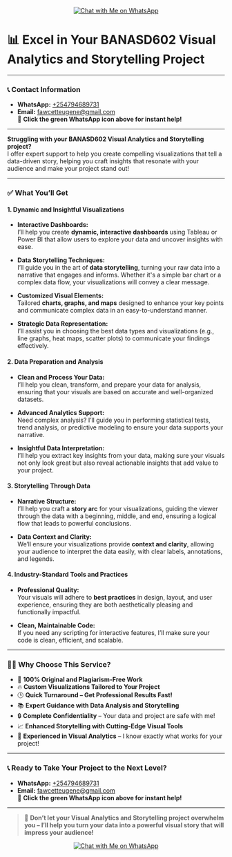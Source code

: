 <p align="center">
  <a href="https://wa.me/254794689731" target="_blank">
    <img src="https://img.icons8.com/color/48/000000/whatsapp--v1.png" alt="Chat with Me on WhatsApp"/>
  </a>
</p>

# 📊 **Excel in Your BANASD602 Visual Analytics and Storytelling Project**

---

### 📞 **Contact Information**
- **WhatsApp:** [+254794689731](https://wa.me/254794689731)  
- **Email:** fawcetteugene@gmail.com  
📲 **Click the green WhatsApp icon above for instant help!**

---

**Struggling with your BANASD602 Visual Analytics and Storytelling project?**  
I offer expert support to help you create compelling visualizations that tell a data-driven story, helping you craft insights that resonate with your audience and make your project stand out!

---

### ✅ **What You’ll Get**

#### **1. Dynamic and Insightful Visualizations**
- **Interactive Dashboards:**  
  I’ll help you create **dynamic, interactive dashboards** using Tableau or Power BI that allow users to explore your data and uncover insights with ease.

- **Data Storytelling Techniques:**  
  I’ll guide you in the art of **data storytelling**, turning your raw data into a narrative that engages and informs. Whether it's a simple bar chart or a complex data flow, your visualizations will convey a clear message.

- **Customized Visual Elements:**  
  Tailored **charts, graphs, and maps** designed to enhance your key points and communicate complex data in an easy-to-understand manner.

- **Strategic Data Representation:**  
  I’ll assist you in choosing the best data types and visualizations (e.g., line graphs, heat maps, scatter plots) to communicate your findings effectively.

#### **2. Data Preparation and Analysis**
- **Clean and Process Your Data:**  
  I’ll help you clean, transform, and prepare your data for analysis, ensuring that your visuals are based on accurate and well-organized datasets.

- **Advanced Analytics Support:**  
  Need complex analysis? I’ll guide you in performing statistical tests, trend analysis, or predictive modeling to ensure your data supports your narrative.

- **Insightful Data Interpretation:**  
  I’ll help you extract key insights from your data, making sure your visuals not only look great but also reveal actionable insights that add value to your project.

#### **3. Storytelling Through Data**
- **Narrative Structure:**  
  I’ll help you craft a **story arc** for your visualizations, guiding the viewer through the data with a beginning, middle, and end, ensuring a logical flow that leads to powerful conclusions.

- **Data Context and Clarity:**  
  We’ll ensure your visualizations provide **context and clarity**, allowing your audience to interpret the data easily, with clear labels, annotations, and legends.

#### **4. Industry-Standard Tools and Practices**
- **Professional Quality:**  
  Your visuals will adhere to **best practices** in design, layout, and user experience, ensuring they are both aesthetically pleasing and functionally impactful.

- **Clean, Maintainable Code:**  
  If you need any scripting for interactive features, I’ll make sure your code is clean, efficient, and scalable.

---

### 🧑‍💻 **Why Choose This Service?**
- 💯 **100% Original and Plagiarism-Free Work**  
- 🔥 **Custom Visualizations Tailored to Your Project**  
- 🕒 **Quick Turnaround – Get Professional Results Fast!**  
- 📚 **Expert Guidance with Data Analysis and Storytelling**  
- 🔒 **Complete Confidentiality** – Your data and project are safe with me!  
- 📈 **Enhanced Storytelling with Cutting-Edge Visual Tools**  
- 🌟 **Experienced in Visual Analytics** – I know exactly what works for your project!

---

### 📞 **Ready to Take Your Project to the Next Level?**

- **WhatsApp:** [+254794689731](https://wa.me/254794689731)  
- **Email:** fawcetteugene@gmail.com  
📲 **Click the green WhatsApp icon above for instant help!**

---

> 🎯 **Don’t let your Visual Analytics and Storytelling project overwhelm you – I’ll help you turn your data into a powerful visual story that will impress your audience!**

<p align="center">
  <a href="https://wa.me/254794689731" target="_blank">
    <img src="https://img.icons8.com/color/48/000000/whatsapp--v1.png" alt="Chat with Me on WhatsApp"/>
  </a>
</p>

